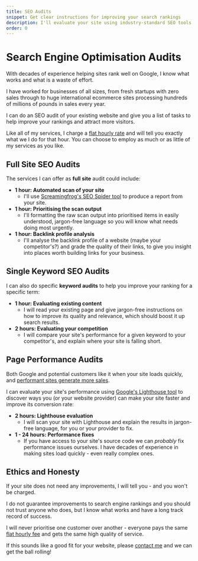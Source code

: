 ```yaml
---
title: SEO Audits
snippet: Get clear instructions for improving your search rankings
description: I'll evaluate your site using industry-standard SEO tools to give you clear instructions for improving your ranking in search engines.
order: 0
---
```


# Search Engine Optimisation Audits

With decades of experience helping sites rank well on Google, I know what works and what is a waste of effort.

I have worked for businesses of all sizes, from fresh startups with zero sales through to huge international ecommerce sites processing hundreds of millions of pounds in sales every year.

I can do an SEO audit of your existing website and give you a list of tasks to help improve your rankings and attract more visitors.

Like all of my services, I charge a [flat hourly rate](/prices/) and will tell you exactly what we I do for that hour. You can choose to employ as much or as little of my services as you like.

## Full Site SEO Audits

The services I can offer as **full site** audit could include:

- **1 hour: Automated scan of your site**
  - I'll use [Screamingfrog's SEO Spider tool](https://www.screamingfrog.co.uk/seo-spider/) to produce a report from your site.
- **1 hour: Prioritising the scan output**
  - I'll formatting the raw scan output into prioritised items in easily understood, jargon-free language so you will know what needs doing most urgently.
- **1 hour: Backlink profile analysis**
  - I'll analyse the backlink profile of a website (maybe your competitor's?) and grade the quality of their links, to give you insight into places worth building links for your business.

## Single Keyword SEO Audits

I can also do specific **keyword audits** to help you improve your ranking for a specific term:

- **1 hour: Evaluating existing content**
  - I will read your existing page and give jargon-free instructions on how to improve its quality and relevance, which should boost it up search results.
- **2 hours: Evaluating your competition**
  - I will compare your site's performance for a given keyword to your competitor's, and explain where your site is falling short.

## Page Performance Audits

Both Google and potential customers like it when your site loads quickly, and [performant sites generate more sales](https://www.cloudflare.com/learning/performance/more/website-performance-conversion-rates/).

I can evaluate your site's performance using [Google's Lighthouse tool](<https://en.wikipedia.org/wiki/Lighthouse_(software)>) to discover ways you (or your website provider) can make your site faster and improve its conversion rate:

- **2 hours: Lighthouse evaluation**
  - I will scan your site with Lighthouse and explain the results in jargon-free language, for you or your provider to fix.
- **1 - 24 hours: Performance fixes**
  - If you have access to your site's source code we can _probably_ fix performance issues ourselves. I have decades of experience in making sites load quickly - even really complex ones.

## Ethics and Honesty

If your site does not need any improvements, I will tell you - and you won't be charged.

I do not guarantee improvements to search engine rankings and you should not trust anyone who does, but I know what works and have a long track record of success.

I will never prioritise one customer over another - everyone pays the same [flat hourly fee](/prices/) and gets the same high quality of service.

If this sounds like a good fit for your website, please [contact me](/contact/) and we can get the ball rolling!
